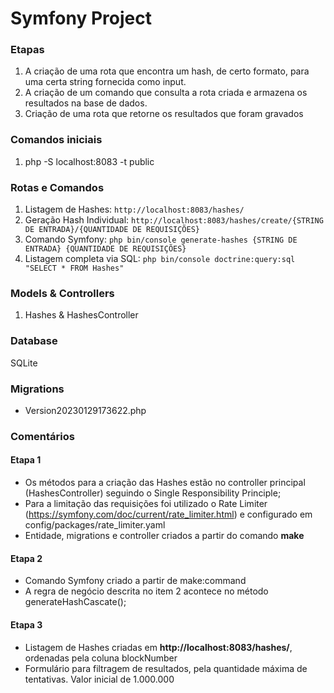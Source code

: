 # Symfony Project

### Etapas
1) A criação de uma rota que encontra um hash, de certo formato, para uma certa string fornecida como input. <br />
2) A criação de um comando que consulta a rota criada e armazena os resultados na base de dados.<br />
3) Criação de uma rota que retorne os resultados que foram gravados<br />

### Comandos iniciais

1) php -S localhost:8083 -t public


### Rotas e Comandos
1) Listagem de Hashes: `http://localhost:8083/hashes/` <br />
2) Geração Hash Individual: `http://localhost:8083/hashes/create/{STRING DE ENTRADA}/{QUANTIDADE DE REQUISIÇÕES}`<br />
3) Comando Symfony: `php bin/console generate-hashes {STRING DE ENTRADA} {QUANTIDADE DE REQUISIÇÕES}`<br />
4) Listagem completa via SQL: `php bin/console doctrine:query:sql "SELECT * FROM Hashes"` <br />


### Models & Controllers
1) Hashes & HashesController

### Database
SQLite 

### Migrations
- Version20230129173622.php

### Comentários
#### Etapa 1
* Os métodos para a criação das Hashes estão no controller principal (HashesController) seguindo o Single Responsibility Principle; <br />
* Para a limitação das requisições foi utilizado o Rate Limiter (https://symfony.com/doc/current/rate_limiter.html) e configurado em config/packages/rate_limiter.yaml<br />
* Entidade, migrations e controller criados a partir do comando **make** <br />

#### Etapa 2
* Comando Symfony criado a partir de make:command <br />
* A regra de negócio descrita no item 2 acontece no método generateHashCascate();

#### Etapa 3
* Listagem de Hashes criadas em **http://localhost:8083/hashes/**, ordenadas pela coluna blockNumber
* Formulário para filtragem de resultados, pela quantidade máxima de tentativas. Valor inicial de 1.000.000

